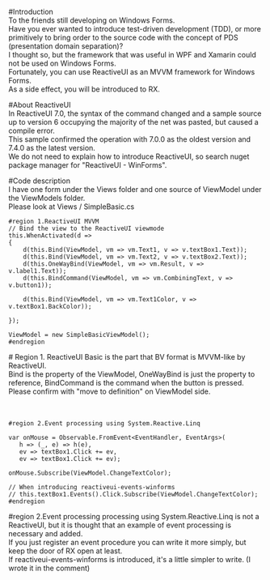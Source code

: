 #Introduction  
To the friends still developing on Windows Forms.  
Have you ever wanted to introduce test-driven development (TDD), or more primitively to bring order to the source code with the concept of PDS (presentation domain separation)?  
I thought so, but the framework that was useful in WPF and Xamarin could not be used on Windows Forms.  
Fortunately, you can use ReactiveUI as an MVVM framework for Windows Forms.  
As a side effect, you will be introduced to RX.  
  
  
#About ReactiveUI  
In ReactiveUI 7.0, the syntax of the command changed and a sample source up to version 6 occupying the majority of the net was pasted, but caused a compile error.  
This sample confirmed the operation with 7.0.0 as the oldest version and 7.4.0 as the latest version.  
We do not need to explain how to introduce ReactiveUI, so search nuget package manager for "ReactiveUI - WinForms".  
  
#Code description  
I have one form under the Views folder and one source of ViewModel under the ViewModels folder.  
Please look at Views / SimpleBasic.cs  
  
```   
#region 1.ReactiveUI MVVM  
// Bind the view to the ReactiveUI viewmode  
this.WhenActivated(d =>  
{  
    d(this.Bind(ViewModel, vm => vm.Text1, v => v.textBox1.Text));  
    d(this.Bind(ViewModel, vm => vm.Text2, v => v.textBox2.Text));  
    d(this.OneWayBind(ViewModel, vm => vm.Result, v => v.label1.Text));  
    d(this.BindCommand(ViewModel, vm => vm.CombiningText, v => v.button1));  
  
    d(this.Bind(ViewModel, vm => vm.Text1Color, v => v.textBox1.BackColor));  
  
});  
  
ViewModel = new SimpleBasicViewModel();  
#endregion  
```  
\# Region 1. ReactiveUI Basic is the part that BV format is MVVM-like by ReactiveUI.  
Bind is the property of the ViewModel, OneWayBind is just the property to reference, BindCommand is the command when the button is pressed.  
Please confirm with "move to definition" on ViewModel side.  
  
　  
  
```  
#region 2.Event processing using System.Reactive.Linq  
  
var onMouse = Observable.FromEvent<EventHandler, EventArgs>(  
   h => (_, e) => h(e),  
   ev => textBox1.Click += ev,  
   ev => textBox1.Click += ev);  
  
onMouse.Subscribe(ViewModel.ChangeTextColor);  
  
// When introducing reactiveui-events-winforms  
// this.textBox1.Events().Click.Subscribe(ViewModel.ChangeTextColor);  
#endregion  
```  
  
\#region 2.Event processing processing using System.Reactive.Linq is not a ReactiveUI, but it is thought that an example of event processing is necessary and added.  
If you just register an event procedure you can write it more simply, but keep the door of RX open at least.  
If reactiveui-events-winforms is introduced, it's a little simpler to write. (I wrote it in the comment)  
